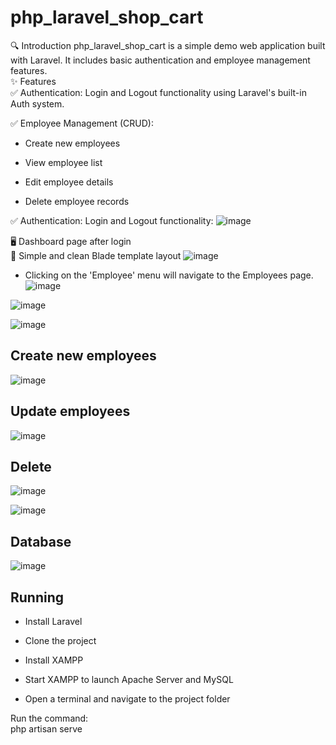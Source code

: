 
# php_laravel_shop_cart
🔍 Introduction
php_laravel_shop_cart is a simple demo web application built with Laravel. It includes basic authentication and employee management features.  
✨ Features  
✅ Authentication: Login and Logout functionality using Laravel's built-in Auth system.  

✅ Employee Management (CRUD):  

- Create new employees  

- View employee list  

- Edit employee details  

- Delete employee records  

✅ Authentication: Login and Logout functionality:
![image](https://github.com/user-attachments/assets/ba751aad-b6e9-42d8-969e-d950d1b17a48)

🖥️ Dashboard page after login  
📄 Simple and clean Blade template layout
![image](https://github.com/user-attachments/assets/a10e6d91-d3bf-475f-b306-69cfd610fe5c)  

- Clicking on the 'Employee' menu will navigate to the Employees page.  
![image](https://github.com/user-attachments/assets/6c81d206-5786-48ba-8b25-12c18cd99903)


![image](https://github.com/user-attachments/assets/d728e8ea-ee91-48a7-9655-5fd9860d437a)

![image](https://github.com/user-attachments/assets/95b69e91-4747-4a83-bf77-e9701cce907a)


## Create new employees  
![image](https://github.com/user-attachments/assets/22dd8299-768a-4849-91a1-5fe0ce283b20)

## Update employees

![image](https://github.com/user-attachments/assets/952cf86e-367e-443e-9d8f-609b8855f3cd)


## Delete  

![image](https://github.com/user-attachments/assets/096db241-d9fc-45f8-9f86-7a83d05c4d6e)

![image](https://github.com/user-attachments/assets/0ea9370f-1a21-4e21-a1e5-029641631a8f)

## Database  

![image](https://github.com/user-attachments/assets/3e12883e-0a11-415e-a349-d90b0eeda01a)


## Running

- Install Laravel

- Clone the project

- Install XAMPP

- Start XAMPP to launch Apache Server and MySQL

- Open a terminal and navigate to the project folder

Run the command:  
php artisan serve
